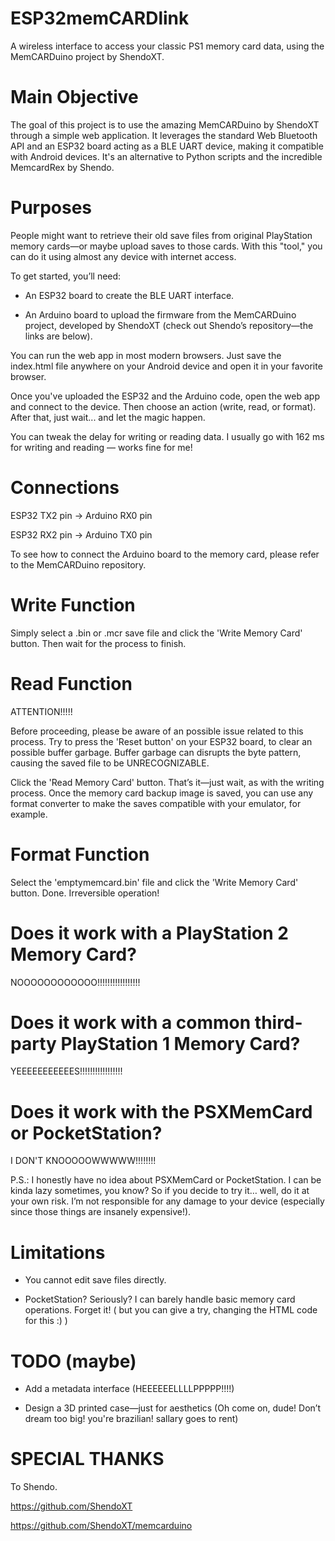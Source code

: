 # ESP32memCARDlink

A wireless interface to access your classic PS1 memory card data, using the MemCARDuino project by ShendoXT.

# Main Objective

The goal of this project is to use the amazing MemCARDuino by ShendoXT through a simple web application. It leverages the standard Web Bluetooth API and an ESP32 board acting as a BLE UART device, making it compatible with Android devices. It's an alternative to Python scripts and the incredible MemcardRex by Shendo.

# Purposes

People might want to retrieve their old save files from original PlayStation memory cards—or maybe upload saves to those cards. With this "tool," you can do it using almost any device with internet access.

To get started, you’ll need:

- An ESP32 board to create the BLE UART interface.

- An Arduino board to upload the firmware from the MemCARDuino project, developed by ShendoXT (check out Shendo’s repository—the links are below).

You can run the web app in most modern browsers. Just save the index.html file anywhere on your Android device and open it in your favorite browser.

Once you've uploaded the ESP32 and the Arduino code, open the web app and connect to the device. Then choose an action (write, read, or format). After that, just wait... and let the magic happen.


You can tweak the delay for writing or reading data. I usually go with 162 ms for writing and reading — works fine for me!


# Connections

ESP32 TX2 pin → Arduino RX0 pin


ESP32 RX2 pin → Arduino TX0 pin


To see how to connect the Arduino board to the memory card, please refer to the MemCARDuino repository.



# Write Function

Simply select a .bin or .mcr save file and click the 'Write Memory Card' button. Then wait for the process to finish.


# Read Function

ATTENTION!!!!!

Before proceeding, please be aware of an possible issue related to this process. Try to  press the 'Reset button' on your ESP32 board, to clear an possible buffer garbage. Buffer garbage can disrupts the byte pattern, causing the saved file to be UNRECOGNIZABLE. 

Click the 'Read Memory Card' button. That’s it—just wait, as with the writing process. Once the memory card backup image is saved, you can use any format converter to make the saves compatible with your emulator, for example.


# Format Function

Select the 'emptymemcard.bin' file and click the 'Write Memory Card' button. Done. Irreversible operation!


# Does it work with a PlayStation 2 Memory Card?

NOOOOOOOOOOOO!!!!!!!!!!!!!!!!!

# Does it work with a common third-party PlayStation 1 Memory Card?

YEEEEEEEEEEES!!!!!!!!!!!!!!!!!

# Does it work with the PSXMemCard or PocketStation?

I DON'T KNOOOOOWWWWW!!!!!!!!

P.S.: I honestly have no idea about PSXMemCard or PocketStation. I can be kinda lazy sometimes, you know? So if you decide to try it… well, do it at your own risk. I’m not responsible for any damage to your device (especially since those things are insanely expensive!).


# Limitations

- You cannot edit save files directly.

- PocketStation? Seriously? I can barely handle basic memory card operations. Forget it! ( but you can give a try, changing the HTML code for this :)  )


# TODO (maybe)

- Add a metadata interface (HEEEEEELLLLPPPPP!!!!)

- Design a 3D printed case—just for aesthetics (Oh come on, dude! Don’t dream too big! you're brazilian! sallary goes to rent)

# SPECIAL THANKS

To Shendo.

https://github.com/ShendoXT

https://github.com/ShendoXT/memcarduino

